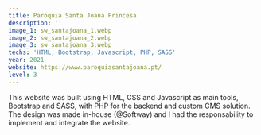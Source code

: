 ```yaml
---
title: Paróquia Santa Joana Princesa
description: ''
image_1: sw_santajoana_1.webp
image_2: sw_santajoana_2.webp
image_3: sw_santajoana_3.webp
techs: 'HTML, Bootstrap, Javascript, PHP, SASS'
year: 2021
website: https://www.paroquiasantajoana.pt/
level: 3
---
```


This website was built using HTML, CSS and Javascript as main tools, Bootstrap and SASS, with PHP for the backend and custom CMS solution. The design was made in-house (@Softway) and I had the responsability to implement and integrate the website.
